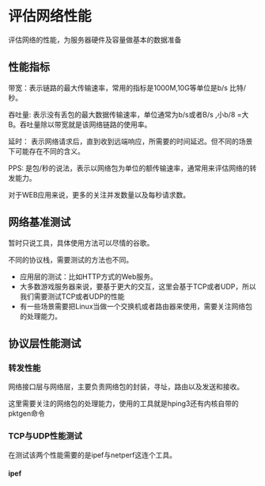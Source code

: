 # 评估网络性能

评估网络的性能，为服务器硬件及容量做基本的数据准备

## 性能指标

带宽：表示链路的最大传输速率，常用的指标是1000M,10G等单位是b/s 比特/秒。

吞吐量: 表示没有丢包的最大数据传输速率，单位通常为b/s或者B/s ,小b/8 =大B。吞吐量除以带宽就是该网络链路的使用率。

延时： 表示网络请求后，直到收到远端响应，所需要的时间延迟。但不同的场景下可能存在不同的含义。

PPS: 是包/秒的说法，表示以网络包为单位的额传输速率，通常用来评估网络的转发能力。

对于WEB应用来说，更多的关注并发数量以及每秒请求数。

## 网络基准测试

暂时只说工具，具体使用方法可以尽情的谷歌。

不同的协议栈，需要测试的方法也不同。

- 应用层的测试：比如HTTP方式的Web服务。
- 大多数游戏服务器来说，要基于更大的交互，这里会基于TCP或者UDP，所以我们需要测试TCP或者UDP的性能
- 有一些场景需要把Linux当做一个交换机或者路由器来使用，需要关注网络包的处理能力。

## 协议层性能测试

### 转发性能

网络接口层与网络层，主要负责网络包的封装，寻址，路由以及发送和接收。

这里需要关注的网络包的处理能力，使用的工具就是hping3还有内核自带的pktgen命令

### TCP与UDP性能测试

在测试该两个性能需要的是ipef与netperf这连个工具。

#### ipef

